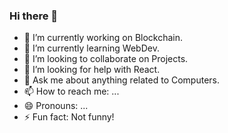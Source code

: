 ### Hi there 👋


- 🔭 I’m currently working on Blockchain.
- 🌱 I’m currently learning WebDev.
- 👯 I’m looking to collaborate on Projects.
- 🤔 I’m looking for help with React.
- 💬 Ask me about anything related to Computers.
- 📫 How to reach me: ...
- 😄 Pronouns: ...
- ⚡ Fun fact: Not funny!
